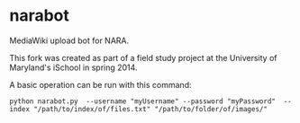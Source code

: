 narabot
=======

MediaWiki upload bot for NARA. 

This fork was created as part of a field study project at the University of Maryland's iSchool in spring 2014.

A basic operation can be run with this command: 

`python narabot.py 
--username "myUsername" --password "myPassword" 
--index "/path/to/index/of/files.txt" "/path/to/folder/of/images/"`


